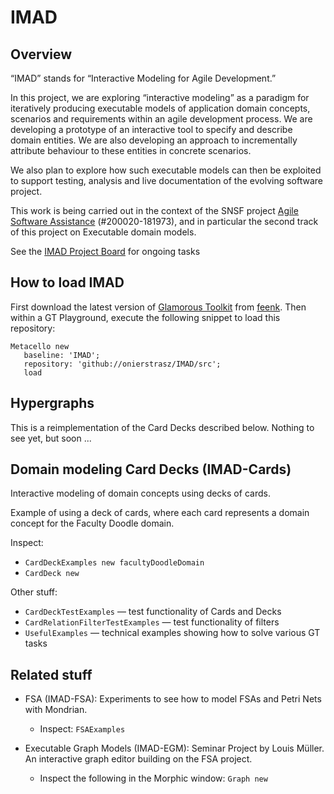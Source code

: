 # IMAD

## Overview

“IMAD” stands for “Interactive Modeling for Agile Development.”

In this project, we are exploring “interactive modeling” as a paradigm for iteratively producing executable models of application domain concepts, scenarios and requirements within an agile development process. 
We are developing a prototype of an interactive tool to specify and describe domain entities.
We are also developing an approach to incrementally attribute behaviour to these entities in concrete scenarios. 

We also plan to explore how such executable models can then be exploited to support testing, analysis and live documentation of the evolving software project.

This work is being carried out in the context of the SNSF project [Agile Software Assistance](http://scg.unibe.ch/staff/oscar) (#200020-181973), and in particular the second track of this project on Executable domain models.

See the [IMAD Project Board](https://github.com/onierstrasz/IMAD/projects/1) for ongoing tasks

## How to load IMAD

First download the latest version of [Glamorous Toolkit](https://gtoolkit.com/download/) from [feenk](https://feenk.com).
Then within a GT Playground, execute the following snippet to load this repository:

```
Metacello new
   baseline: 'IMAD';
   repository: 'github://onierstrasz/IMAD/src';
   load
```

## Hypergraphs

This is a reimplementation of the Card Decks described below.
Nothing to see yet, but soon ...

## Domain modeling Card Decks (IMAD-Cards)

Interactive modeling of domain concepts using decks of cards.

Example of using a deck of cards, where each card represents a domain concept for the Faculty Doodle domain.

Inspect: 
- `CardDeckExamples new facultyDoodleDomain `
- `CardDeck new`

Other stuff:

- `CardDeckTestExamples` — test functionality of Cards and Decks
- `CardRelationFilterTestExamples` — test functionality of filters
- `UsefulExamples` — technical examples showing how to solve various GT tasks

## Related stuff

- FSA (IMAD-FSA): Experiments to see how to model FSAs and Petri Nets with Mondrian.
  - Inspect: `FSAExamples`

- Executable Graph Models (IMAD-EGM): Seminar Project by Louis Müller. An interactive graph editor building on the FSA project.
  - Inspect the following in the Morphic window: `Graph new`
